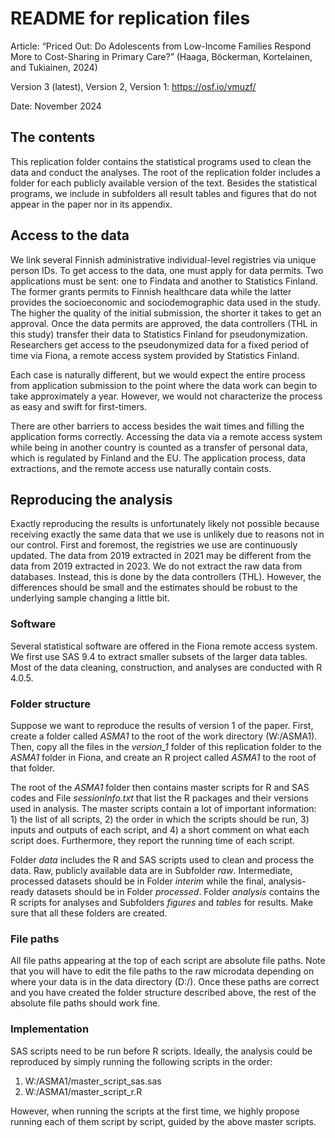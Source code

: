 # README for replication files 

Article: “Priced Out: Do Adolescents from Low-Income Families Respond More to Cost-Sharing in Primary Care?” (Haaga, Böckerman, Kortelainen, and Tukiainen, 2024)

Version 3 (latest), Version 2, Version 1: https://osf.io/vmuzf/

Date: November 2024 <br>


## The contents

This replication folder contains the statistical programs used to clean the data and conduct the analyses. The root of the replication folder includes a folder for each publicly available version of the text. Besides the statistical programs, we include in subfolders all result tables and figures that do not appear in the paper nor in its appendix.

## Access to the data

We link several Finnish administrative individual-level registries via unique person IDs. To get access to the data, one must apply for data permits. Two applications must be sent: one to Findata and another to Statistics Finland. The former grants permits to Finnish healthcare data while the latter provides the socioeconomic and sociodemographic data used in the study. The higher the quality of the initial submission, the shorter it takes to get an approval. Once the data permits are approved, the data controllers (THL in this study) transfer their data to Statistics Finland for pseudonymization. Researchers get access to the pseudonymized data for a fixed period of time via Fiona, a remote access system provided by Statistics Finland.

Each case is naturally different, but we would expect the entire process from application submission to the point where the data work can begin to take approximately a year. However, we would not characterize the process as easy and swift for first-timers. 

There are other barriers to access besides the wait times and filling the application forms correctly. Accessing the data via a remote access system while being in another country is counted as a transfer of personal data, which is regulated by Finland and the EU. The application process, data extractions, and the remote access use naturally contain costs.

## Reproducing the analysis

Exactly reproducing the results is unfortunately likely not possible because receiving exactly the same data that we use is unlikely due to reasons not in our control. First and foremost, the registries we use are continuously updated. The data from 2019 extracted in 2021 may be different from the data from 2019 extracted in 2023. We do not extract the raw data from databases. Instead, this is done by the data controllers (THL). However, the differences should be small and the estimates should be robust to the underlying sample changing a little bit.

### Software

Several statistical software are offered in the Fiona remote access system. We first use SAS 9.4 to extract smaller subsets of the larger data tables. Most of the data cleaning, construction, and analyses are conducted with R 4.0.5. 

### Folder structure

Suppose we want to reproduce the results of version 1 of the paper. First, create a folder called *ASMA1* to the root of the work directory (W:/ASMA1). Then, copy all the files in the *version_1* folder of this replication folder to the *ASMA1* folder in Fiona, and create an R project called *ASMA1* to the root of that folder.

The root of the *ASMA1* folder then contains master scripts for R and SAS codes and File *sessionInfo.txt* that list the R packages and their versions used in analysis. The master scripts contain a lot of important information: 1) the list of all scripts, 2) the order in which the scripts should be run, 3) inputs and outputs of each script, and 4) a short comment on what each script does. Furthermore, they report the running time of each script.

Folder *data* includes the R and SAS scripts used to clean and process the data. Raw, publicly available data are in Subfolder *raw*. Intermediate, processed datasets should be in Folder *interim* while the final, analysis-ready datasets should be in Folder *processed*. Folder *analysis* contains the R scripts for analyses and Subfolders *figures* and *tables* for results. Make sure that all these folders are created.

### File paths

All file paths appearing at the top of each script are absolute file paths. Note that you will have to edit the file paths to the raw microdata depending on where your data is in the data directory (D:/). Once these paths are correct and you have created the folder structure described above, the rest of the absolute file paths should work fine.

### Implementation

SAS scripts need to be run before R scripts. Ideally, the analysis could be reproduced by simply running the following scripts in the order:
1. W:/ASMA1/master_script_sas.sas
2. W:/ASMA1/master_script_r.R

However, when running the scripts at the first time, we highly propose running each of them script by script, guided by the above master scripts.
